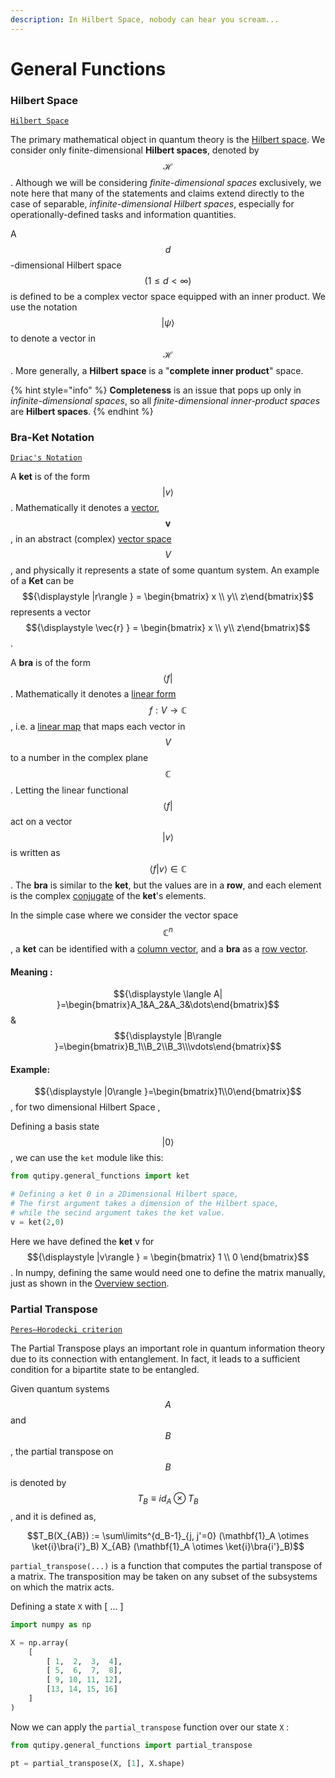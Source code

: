 ```yaml
---
description: In Hilbert Space, nobody can hear you scream...
---
```


# General Functions

### Hilbert Space <a href="#firstheading" id="firstheading"></a>

[`Hilbert Space`](https://en.wikipedia.org/wiki/Hilbert\_space)

The primary mathematical object in quantum theory is the [Hilbert space](https://en.wikipedia.org/wiki/Hilbert\_space). We consider only finite-dimensional **Hilbert spaces**, denoted by $$\mathcal{H}$$. Although we will be considering _finite-dimensional spaces_ exclusively, we note here that many of the statements and claims extend directly to the case of separable, _infinite-dimensional Hilbert spaces_, especially for operationally-defined tasks and information quantities.

A $$d$$-dimensional Hilbert space $$(1 \le d < \infty)$$ is defined to be a complex vector space equipped with an inner product. We use the notation $${\displaystyle |\psi\rangle}$$to denote a vector in $$\mathcal{H}$$. More generally, a **Hilbert space** is a "**complete inner product**" space.

{% hint style="info" %}
**Completeness** is an issue that pops up only in _infinite-dimensional spaces_, so all _finite-dimensional inner-product spaces_ are **Hilbert spaces**.
{% endhint %}

### Bra-Ket Notation <a href="#firstheading" id="firstheading"></a>

[`Driac's Notation`](https://en.wikipedia.org/wiki/Bra%E2%80%93ket\_notation)

A **ket** is of the form $${\displaystyle |v\rangle }$$ . Mathematically it denotes a [vector](https://en.wikipedia.org/wiki/Vector\_space), $${\displaystyle {\boldsymbol {v}}}$$, in an abstract (complex) [vector space](https://en.wikipedia.org/wiki/Vector\_space) $${\displaystyle V}$$, and physically it represents a state of some quantum system. An example of a **Ket** can be $${\displaystyle |r\rangle } = \begin{bmatrix} x \\ y\\ z\end{bmatrix}$$ represents a vector $${\displaystyle \vec{r} } = \begin{bmatrix} x \\ y\\ z\end{bmatrix}$$.

A **bra** is of the form $${\displaystyle \langle f|}$$. Mathematically it denotes a [linear form](https://en.wikipedia.org/wiki/Linear\_form) $${\displaystyle f:V\to \mathbb {C} }$$, i.e. a [linear map](https://en.wikipedia.org/wiki/Linear\_map) that maps each vector in $${\displaystyle V}$$ to a number in the complex plane $${\displaystyle \mathbb {C} }$$. Letting the linear functional $${\displaystyle \langle f|}$$ act on a vector $${\displaystyle |v\rangle }$$ is written as $${\displaystyle \langle f|v\rangle \in \mathbb {C} }$$. The **bra** is similar to the **ket**, but the values are in a **row**, and each element is the complex [conjugate](https://en.wikipedia.org/wiki/Complex\_conjugate) of the **ket**'s elements.



In the simple case where we consider the vector space  $${\displaystyle \mathbb {C} ^{n}}$$, a **ket** can be identified with a [column vector](https://en.wikipedia.org/wiki/Column\_vector), and a **bra** as a [row vector](https://en.wikipedia.org/wiki/Row\_vector).



#### Meaning :&#x20;

$${\displaystyle \langle A| }=\begin{bmatrix}A_1&A_2&A_3&\dots\end{bmatrix}$$     &     $${\displaystyle |B\rangle }=\begin{bmatrix}B_1\\B_2\\B_3\\\vdots\end{bmatrix}$$

#### Example:

$${\displaystyle |0\rangle }=\begin{bmatrix}1\\0\end{bmatrix}$$,  for two dimensional Hilbert Space ,



Defining a basis state $${\displaystyle |0\rangle }$$, we can use the `ket` module like this:

```python
from qutipy.general_functions import ket

# Defining a ket 0 in a 2Dimensional Hilbert space,
# The first argument takes a dimension of the Hilbert space,
# while the secind argument takes the ket value.
v = ket(2,0)
```

Here we have defined the **ket** v for $${\displaystyle |v\rangle } = \begin{bmatrix} 1 \\ 0 \end{bmatrix}$$. In numpy, defining the same would need one to define the matrix manually, just as shown in the [Overview section](../getting-started/overview.md#bra-ket-notation).

### Partial Transpose <a href="#firstheading" id="firstheading"></a>

[`Peres–Horodecki criterion`](https://en.wikipedia.org/wiki/Peres%E2%80%93Horodecki\_criterion)&#x20;

The Partial Transpose plays an important role in quantum information theory due to its connection with entanglement. In fact, it leads to a sufficient condition for a bipartite state to be entangled.

Given quantum systems $$A$$ and $$B$$, the partial transpose on $$B$$ is denoted by $$T_B\equiv id_A \otimes T_B$$, and it is defined as,&#x20;

$$T_B(X_{AB})  :=  \sum\limits^{d_B-1}_{j, j'=0}   (\mathbf{1}_A  \otimes  \ket{i}\bra{i'}_B)  X_{AB}  (\mathbf{1}_A  \otimes  \ket{i}\bra{i'}_B)$$



`partial_transpose(...)` is a function that computes the partial transpose of a matrix. The transposition may be taken on any subset of the subsystems on which the matrix acts.&#x20;

Defining a state `X` with \[ ... ]

```python
import numpy as np

X = np.array(
    [
        [ 1,  2,  3,  4],
        [ 5,  6,  7,  8],
        [ 9, 10, 11, 12],
        [13, 14, 15, 16]
    ]
)
```

Now we can apply the `partial_transpose` function over our state `X` :&#x20;

```python
from qutipy.general_functions import partial_transpose

pt = partial_transpose(X, [1], X.shape)
```

